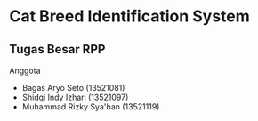 # Cat Breed Identification System
## Tugas Besar RPP
Anggota
- Bagas Aryo Seto (13521081)
- Shidqi Indy Izhari (13521097)
- Muhammad Rizky Sya'ban (13521119)
